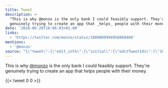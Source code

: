 ```yaml
---
title: Tweet
description: >-
  "This is why @monzo is the only bank I could feasibly support. They're
  genuinely trying to create an app that _helps_ people with their money. "
date: '2018-06-20T18:06:03+01:00'
links:
  - 'https://twitter.com/monzo/status/1009009994958868480'
mentions:
  - '@monzo'
source: "{\"tweet\":{\"edit_info\":{\"initial\":{\"editTweetIds\":[\"1009504921958436876\"],\"editableUntil\":\"2018-06-20T19:35:03.746Z\",\"editsRemaining\":\"5\",\"isEditEligible\":true}},\"retweeted\":false,\"source\":\"<a href=\\\"http://twitter.com/download/android\\\" rel=\\\"nofollow\\\">Twitter for Android</a>\",\"entities\":{\"hashtags\":[],\"symbols\":[],\"user_mentions\":[{\"name\":\"Monzo \U0001F3E6\",\"screen_name\":\"monzo\",\"indices\":[\"12\",\"18\"],\"id_str\":\"3224409977\",\"id\":\"3224409977\"}],\"urls\":[{\"url\":\"https://t.co/zX55IZF8el\",\"expanded_url\":\"https://twitter.com/monzo/status/1009009994958868480\",\"display_url\":\"twitter.com/monzo/status/1…\",\"indices\":[\"142\",\"165\"]}]},\"display_text_range\":[\"0\",\"165\"],\"favorite_count\":\"0\",\"id_str\":\"1009504921958436876\",\"truncated\":false,\"retweet_count\":\"0\",\"id\":\"1009504921958436876\",\"possibly_sensitive\":false,\"created_at\":\"Wed Jun 20 18:35:03 +0000 2018\",\"favorited\":false,\"full_text\":\"This is why @monzo is the only bank I could feasibly support. They're genuinely trying to create an app that _helps_ people with their money. https://t.co/zX55IZF8el\",\"lang\":\"en\"}}"
---
```

This is why [@monzo](https://twitter.com/@monzo) is the only bank I could feasibly support. They're genuinely trying to create an app that _helps_ people with their money. 
    
{{< tweet 0 0 >}}
    
